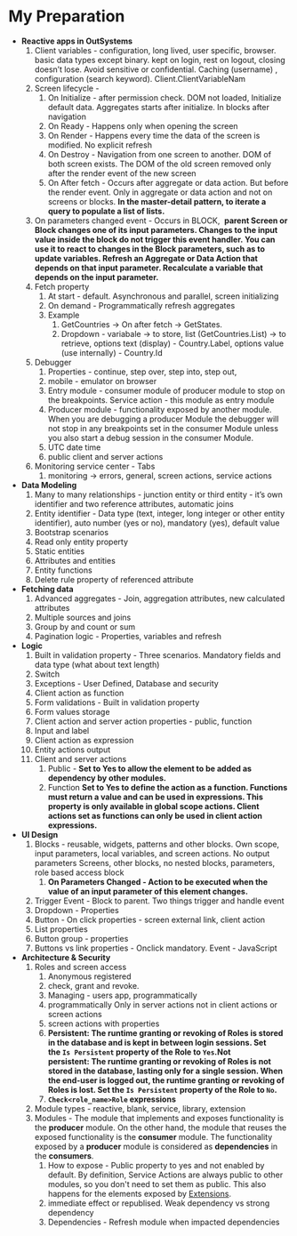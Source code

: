 # My Preparation

- **Reactive apps in OutSystems**
    1. Client variables - configuration, long lived, user specific, browser. basic data types except binary. kept on login, rest on logout, closing doesn’t lose. Avoid sensitive or confidential. Caching (username) , configuration (search keyword). Client.ClientVariableNam
    2. Screen lifecycle - 
        1. On Initialize - after permission check. DOM not loaded, Initialize default data. Aggregates starts after initialize. In blocks after navigation
        2. On Ready - Happens only when opening the screen
        3. On Render - Happens every time the data of the screen is modified. No explicit refresh
        4. On Destroy - Navigation from one screen to another. DOM of both screen exists. The DOM of the old screen removed only after the render event of the new screen
        5. On After fetch - Occurs after aggregate or data action. But before the render event. Only in aggregate or data action and not on screens or blocks. **In the master-detail pattern, to iterate a query to populate a list of lists.**
    3. On parameters changed event - Occurs in BLOCK,  **parent Screen or Block changes one of its input parameters. Changes to the input value inside the block do not trigger this event handler. You can use it to react to changes in the Block parameters, such as to update variables. Refresh an Aggregate or Data Action that depends on that input parameter. Recalculate a variable that depends on the input parameter.**
    4. Fetch property 
        1. At start - default. Asynchronous and parallel, screen initializing
        2. On demand - Programmatically refresh aggregates
        3. Example
            1. GetCountries → On after fetch → GetStates. 
            2. Dropdown - variabale → to store, list (GetCountries.List) → to retrieve, options text (display) - Country.Label, options value (use internally) - Country.Id 
    5. Debugger
        1. Properties - continue, step over, step into, step out, 
        2. mobile - emulator on browser
        3. Entry module - consumer module of producer module to stop on the breakpoints. Service action - this module as entry module
        4. Producer module - functionality exposed by another module. When you are debugging a producer Module the debugger will not stop in any breakpoints set in the consumer Module unless you also start a debug session in the consumer Module.
        5. UTC date time
        6. public client and server actions 
    6. Monitoring service center - Tabs
        1. monitoring → errors, general, screen actions, service actions
- **Data Modeling**
    1. Many to many relationships - junction entity or third entity - it’s own identifier and two reference attributes, automatic joins
    2. Entity identifier - Data type (text, integer, long integer or other entity identifier), auto number (yes or no), mandatory (yes), default value
    3. Bootstrap scenarios
    4. Read only entity property
    5. Static entities
    6. Attributes and entities
    7. Entity functions
    8. Delete rule property of referenced attribute
- **Fetching data**
    1. Advanced aggregates - Join, aggregation attributes, new calculated attributes
    2. Multiple sources and joins
    3. Group by and count or sum
    4. Pagination logic - Properties, variables and refresh
- **Logic**
    1. Built in validation property - Three scenarios. Mandatory fields and data type (what about text length)
    2. Switch 
    3. Exceptions - User Defined, Database and security
    4. Client action as function
    5. Form validations - Built in validation property
    6. Form values storage
    7. Client action and server action properties - public, function
    8. Input and label
    9. Client action as expression
    10. Entity actions output
    11. Client and server actions
        1. Public - **Set to Yes to allow the element to be added as dependency by other modules.**
        2. Function **Set to Yes to define the action as a function. Functions must return a value and can be used in expressions. This property is only available in global scope actions. Client actions set as functions can only be used in client action expressions.**
- **UI Design**
    1. Blocks - reusable, widgets, patterns and other blocks. Own scope, input parameters, local variables, and screen actions. No output parameters Screens, other blocks, no nested blocks, parameters, role based access block
        1. **On Parameters Changed - Action to be executed when the value of an input parameter of this element changes.**
    2. Trigger Event - Block to parent. Two things trigger and handle event
    3. Dropdown - Properties
    4. Button - On click properties - screen external link, client action
    5. List properties
    6. Button group - properties 
    7. Buttons vs link properties - Onclick mandatory. Event - JavaScript
- **Architecture & Security**
    1. Roles and screen access
        1. Anonymous registered
        2. check, grant and revoke.
        3. Managing - users app, programmatically
        4. programmatically Only in server actions not in client actions or screen actions
        5. screen actions with properties
        6. **Persistent: The runtime granting or revoking of Roles is stored in the database and is kept in between login sessions. Set the `Is Persistent` property of the Role to `Yes`.Not persistent: The runtime granting or revoking of Roles is not stored in the database, lasting only for a single session. When the end-user is logged out, the runtime granting or revoking of Roles is lost. Set the `Is Persistent` property of the Role to `No`.**
        7. **`Check<role_name>Role` expressions**
    2. Module types - reactive, blank, service, library, extension
    3. Modules - The module that implements and exposes functionality is the **producer** module. On the other hand, the module that reuses the exposed functionality is the **consumer** module. The functionality exposed by a **producer** module is considered as **dependencies** in the **consumers**.
        1. How to expose - Public property to yes and not enabled by default. By definition, Service Actions are always public to other modules, so you don't need to set them as public. This also happens for the elements exposed by [Extensions](https://success.outsystems.com/documentation/11/integration_with_external_systems/extend_logic_with_your_own_code/extensions/).
        2. immediate effect or republised. Weak dependency vs strong dependency
        3. Dependencies - Refresh module when impacted dependencies